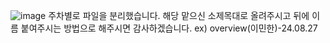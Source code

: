 ![image](https://github.com/user-attachments/assets/3075a56f-4d0f-4a6d-8585-7ccdd469a7ba)
주차별로 파일을 분리했습니다. 
해당 맡으신 소제목대로 올려주시고 뒤에 이름 붙여주시는 방법으로 해주시면 감사하겠습니다.
ex) overview(이민한)-24.08.27

